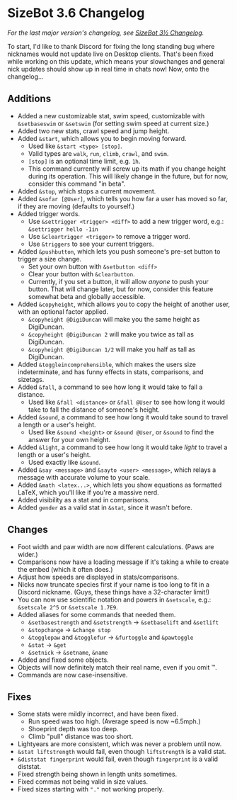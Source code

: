# SizeBot 3.6 Changelog

*For the last major version's changelog, see [SizeBot 3½ Changelog](https://github.com/sizedev/SizeBot/blob/master/changelogs/3.5.md).*

To start, I'd like to thank Discord for fixing the long standing bug where nicknames would not update live on Desktop clients. That's been fixed while working on this update, which means your slowchanges and general nick updates should show up in real time in chats now! Now, onto the changelog...

## Additions

- Added a new customizable stat, swim speed, customizable with `&setbaseswim` or `&setswim` (for setting swim speed at current size.)
- Added two new stats, crawl speed and jump height.
- Added `&start`, which allows you to begin moving forward.
  - Used like `&start <type> [stop]`.
  - Valid types are `walk`, `run`, `climb`, `crawl`, and `swim`.
  - `[stop]` is an optional time limit, e.g. `1h`.
  - This command currently will screw up its math if you change height during its operation. This will likely change in the future, but for now, consider this command "in beta".
- Added `&stop`, which stops a current movement.
- Added `&sofar [@User]`, which tells you how far a user has moved so far, if they are moving (defaults to yourself.)
- Added trigger words.
  - Use `&settrigger <trigger> <diff>` to add a new trigger word, e.g.: `&settrigger hello -1in`
  - Use `&cleartrigger <trigger>` to remove a trigger word.
  - Use `&triggers` to see your current triggers.
- Added `&pushbutton`, which lets you push someone's pre-set button to trigger a size change.
  - Set your own button with `&setbutton <diff>`
  - Clear your button with `&clearbutton`.
  - Currently, if you set a button, it will allow *anyone* to push your button. That will change later, but for now, consider this feature somewhat beta and globally accessible.
- Added `&copyheight`, which allows you to copy the height of another user, with an optional factor applied.
  - `&copyheight @DigiDuncan` will make you the same height as DigiDuncan.
  - `&copyheight @DigiDuncan 2` will make you twice as tall as DigiDuncan.
  - `&copyheight @DigiDuncan 1/2` will make you half as tall as DigiDuncan.
- Added `&toggleincomprehensible`, which makes the users size indeterminate, and has funny effects in stats, comparisons, and sizetags.
- Added `&fall`, a command to see how long it would take to fall a distance.
  - Used like `&fall <distance>` or `&fall @User` to see how long it would take to fall the distance of someone's height.
- Added `&sound`, a command to see how long it would take sound to travel a length or a user's height.
  - Used like `&sound <height>` or `&sound @User`, or `&sound` to find the answer for your own height.
- Added `&light`, a command to see how long it would take *light* to travel a length or a user's height.
  - Used exactly like `&sound`.
- Added `&say <message>` and `&sayto <user> <message>`, which relays a message with accurate volume to your scale.
- Added `&math <latex...>`, which lets you show equations as formatted LaTeX, which you'll like if you're a massive nerd.
- Added visibility as a stat and in comparisons.
- Added `gender` as a valid stat in `&stat`, since it wasn't before.

## Changes

- Foot width and paw width are now different calculations. (Paws are wider.)
- Comparisons now have a loading message if it's taking a while to create the embed (which it often does.)
- Adjust how speeds are displayed in stats/comparisons.
- Nicks now truncate species first if your name is too long to fit in a Discord nickname. (Guys, these things have a 32-character limit!)
- You can now use scientific notation and powers in `&setscale`, e.g.: `&setscale 2^5` or `&setscale 1.7E9`.
- Added aliases for some commands that needed them.
  - `&setbasestrength` and `&setstrength` -> `&setbaselift` and `&setlift`
  - `&stopchange` -> `&change stop`
  - `&togglepaw` and `&togglefur` -> `&furtoggle` and `&pawtoggle`
  - `&stat` -> `&get`
  - `&setnick` -> `&setname`, `&name`
- Added and fixed some objects.
- Objects will now definitely match their real name, even if you omit ™.
- Commands are now case-insensitive.

## Fixes

- Some stats were mildly incorrect, and have been fixed.
  - Run speed was too high. (Average speed is now ~6.5mph.)
  - Shoeprint depth was too deep.
  - Climb "pull" distance was too short.
- Lightyears are more consistent, which was never a problem until now.
- `&stat liftstrength` would fail, even though `liftstrength` is a valid stat.
- `&diststat fingerprint` would fail, even though `fingerprint` is a valid diststat.
- Fixed strength being shown in length units sometimes.
- Fixed commas not being valid in size values.
- Fixed sizes starting with `"."` not working properly.

